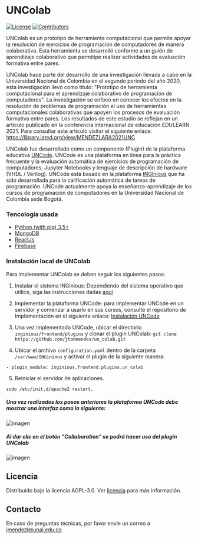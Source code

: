 # UNColab

[![License](https://img.shields.io/github/license/JuezUN/INGInious?style=plastic)][license_url]
[![Contributors](https://img.shields.io/github/contributors/JuezUN/INGInious?style=plastic)][contributors_url]

UNColab es un prototipo de herramienta computacional que permite apoyar la resolución de ejercicios de programación de computadores de manera colaborativa. Esta herramienta se desarrolló conforme a un guión de aprendizaje colaborativo que permitipe realizar actividades de evaluación formativa entre pares.

UNColab hace parte del desarrollo de una investigación llevada a cabo en la Universidad Nacional de Colombia en el segundo periodo del año 2020, esta investigación llevó como título: "Prototipo de herramienta computacional para el aprendizaje colaborativo de programación de computadores". La investigación se enfocó en conocer los efectos en la resolución de problemas de programación el uso de herramientas computacionales colaborativas que apoyen los procesos de evaluación formativa entre pares. Los resultados de este estudio se reflejan en un artículo publicado en la conferencia internacional de educación EDULEARN 2021. Para consultar este artículo visitar el siguiente enlace: https://library.iated.org/view/MENDEZLARA2021UNC

UNColab fue desarrollado como un componente (Plugin) de la plataforma educativa [UNCode](https://juezun.github.io/). UNCode es una plataforma en línea para la práctica frecuente y la evaluación automática de ejercicios de programación de computadores, Jupyter Notebooks y lenguaje de descripción de hardware (VHDL / Verilog). UNCode está basado en la plataforma [INGInious](https://docs.inginious.org/) que ha sido desarrollada para la calificación automática de tareas de programación. UNCode actualmente apoya la enseñanza-aprendizaje de los cursos de programación de computadores en la Universidad Nacional de Colombia sede Bogotá.


### Tencología usada

- [Python (with pip) 3.5+][python_url]
- [MongoDB][mongo_url]
- [ReactJs][react_url]
- [Firebase][firebase_url]

### Instalación local de UNColab

Para implementar UNColab se deben seguir los siguientes pasos:

1. Instalar el sistema INGinious: Dependiendo del sistema operativo que utilice, siga las instrucciones dadas [aquí](https://docs.inginious.org/en/v0.5/install_doc/installation.html)

2. Implementar la plataforma UNCode: para implementar UNCode en un servidor y comenzar a usarlo en sus cursos, consulte el repositorio de Implementación en el siguiente enlace: [Instalación UNCode](https://github.com/JuezUN/Deployment)

3. Una vez implementado UNCode, ubicar el directorio `inginious/frontend/plugins` y clonar el plugin UNColab: `git clone https://github.com/jhonmendex/un_colab.git`

4. Ubicar el archivo `configuration.yaml` dentro de la carpeta `/var/www/INGinious` y activar el plugin de la siguiente manera:

```
- plugin_module: inginious.frontend.plugins.un_colab
```

5. Reiniciar el servidor de aplicaciones.

```
sudo /etc/init.d/apache2 restart.
```

##### Una vez realizados los pasos anteriores la plataforma UNCode debe mostrar una interfaz como la siguiente:

![imagen](https://firebasestorage.googleapis.com/v0/b/un-colab-chat.appspot.com/o/UNColabimage1.png?alt=media&token=9602dbbd-8e75-4972-9cad-070e7391c934)

##### Al dar clic en el botón **"Collaboration"** se podrá hacer uso del plugin UNColab

![imagen](https://firebasestorage.googleapis.com/v0/b/un-colab-chat.appspot.com/o/UNColabimage2.png?alt=media&token=3c860c6d-191f-4b0a-829d-898158250494)

## Licencia

Distribuido bajo la licencia AGPL-3.0. Ver [licencia][license_url] para más información.

## Contacto

En caso de preguntas técnicas, por favor envíe un correo a <jmendezl@unal.edu.co>

[license_url]: https://github.com/jhonmendex/un_colab/blob/master/LICENSE
[contributors_url]: https://github.com/jhonmendex/un_colab/blob/master/LICENSE
[mongo_url]: https://www.mongodb.com/
[python_url]: https://www.python.org/
[react_url]: https://es.reactjs.org/
[firebase_url]: https://firebase.google.com/
